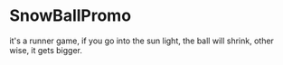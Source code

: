 # SnowBallPromo
it's a runner game, if you go into the sun light, the ball will shrink, other wise, it gets bigger.
